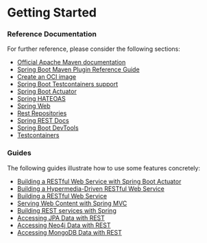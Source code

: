 # Getting Started

### Reference Documentation

For further reference, please consider the following sections:

* [Official Apache Maven documentation](https://maven.apache.org/guides/index.html)
* [Spring Boot Maven Plugin Reference Guide](https://docs.spring.io/spring-boot/docs/3.1.3-SNAPSHOT/maven-plugin/reference/html/)
* [Create an OCI image](https://docs.spring.io/spring-boot/docs/3.1.3-SNAPSHOT/maven-plugin/reference/html/#build-image)
* [Spring Boot Testcontainers support](https://docs.spring.io/spring-boot/docs/3.1.3-SNAPSHOT/reference/html/features.html#features.testing.testcontainers)
* [Spring Boot Actuator](https://docs.spring.io/spring-boot/docs/3.1.3-SNAPSHOT/reference/htmlsingle/index.html#actuator)
* [Spring HATEOAS](https://docs.spring.io/spring-boot/docs/3.1.3-SNAPSHOT/reference/htmlsingle/index.html#web.spring-hateoas)
* [Spring Web](https://docs.spring.io/spring-boot/docs/3.1.3-SNAPSHOT/reference/htmlsingle/index.html#web)
* [Rest Repositories](https://docs.spring.io/spring-boot/docs/3.1.3-SNAPSHOT/reference/htmlsingle/index.html#howto.data-access.exposing-spring-data-repositories-as-rest)
* [Spring REST Docs](https://docs.spring.io/spring-restdocs/docs/current/reference/html5/)
* [Spring Boot DevTools](https://docs.spring.io/spring-boot/docs/3.1.3-SNAPSHOT/reference/htmlsingle/index.html#using.devtools)
* [Testcontainers](https://java.testcontainers.org/)

### Guides

The following guides illustrate how to use some features concretely:

* [Building a RESTful Web Service with Spring Boot Actuator](https://spring.io/guides/gs/actuator-service/)
* [Building a Hypermedia-Driven RESTful Web Service](https://spring.io/guides/gs/rest-hateoas/)
* [Building a RESTful Web Service](https://spring.io/guides/gs/rest-service/)
* [Serving Web Content with Spring MVC](https://spring.io/guides/gs/serving-web-content/)
* [Building REST services with Spring](https://spring.io/guides/tutorials/rest/)
* [Accessing JPA Data with REST](https://spring.io/guides/gs/accessing-data-rest/)
* [Accessing Neo4j Data with REST](https://spring.io/guides/gs/accessing-neo4j-data-rest/)
* [Accessing MongoDB Data with REST](https://spring.io/guides/gs/accessing-mongodb-data-rest/)

